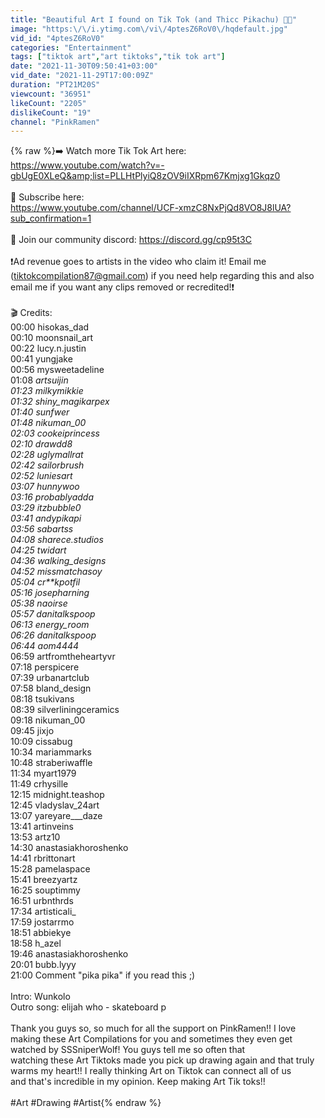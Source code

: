 ```yaml
---
title: "Beautiful Art I found on Tik Tok (and Thicc Pikachu) 🎨✨"
image: "https:\/\/i.ytimg.com\/vi\/4ptesZ6RoV0\/hqdefault.jpg"
vid_id: "4ptesZ6RoV0"
categories: "Entertainment"
tags: ["tiktok art","art tiktoks","tik tok art"]
date: "2021-11-30T09:50:41+03:00"
vid_date: "2021-11-29T17:00:09Z"
duration: "PT21M20S"
viewcount: "36951"
likeCount: "2205"
dislikeCount: "19"
channel: "PinkRamen"
---
```

{% raw %}➡️ Watch more Tik Tok Art here: <br /><a rel="nofollow" target="blank" href="https://www.youtube.com/watch?v=-gbUgE0XLeQ&amp;list=PLLHtPlyiQ8zOV9iIXRpm67Kmjxg1Gkqz0">https://www.youtube.com/watch?v=-gbUgE0XLeQ&amp;list=PLLHtPlyiQ8zOV9iIXRpm67Kmjxg1Gkqz0</a><br /><br />🔔 Subscribe here: <br /><a rel="nofollow" target="blank" href="https://www.youtube.com/channel/UCF-xmzC8NxPjQd8VO8J8lUA?sub_confirmation=1">https://www.youtube.com/channel/UCF-xmzC8NxPjQd8VO8J8lUA?sub_confirmation=1</a><br /><br />💬 Join our community discord: <a rel="nofollow" target="blank" href="https://discord.gg/cp95t3C">https://discord.gg/cp95t3C</a><br /><br />❗Ad revenue goes to artists in the video who claim it! Email me (tiktokcompilation87@gmail.com) if you need help regarding this and also email me if you want any clips removed or recredited!❗<br /><br />🎬 Credits:<br />00:00  hisokas_dad<br />00:10  moonsnail_art<br />00:22  lucy.n.justin<br />00:41  yungjake<br />00:56  mysweetadeline<br />01:08  _artsuijin<br />01:23  milkymikkie<br />01:32  shiny_magikarpex<br />01:40  sunfwer<br />01:48  nikuman_00<br />02:03  cookeiprincess<br />02:10  drawdd8<br />02:28  uglymallrat<br />02:42  sailorbrush<br />02:52  luniesart<br />03:07  hunnywoo<br />03:16  probablyadda<br />03:29  itzbubble0<br />03:41  andypikapi<br />03:56  sabartss<br />04:08  sharece.studios<br />04:25  twidart<br />04:36  walking_designs<br />04:52  missmatchasoy<br />05:04  cr**kpotfil<br />05:16  josepharning<br />05:38  naoirse<br />05:57  danitalkspoop<br />06:13  energy_room<br />06:26  danitalkspoop<br />06:44  aom4444_<br />06:59  artfromtheheartyvr<br />07:18  perspicere<br />07:39  urbanartclub<br />07:58  bland_design<br />08:18  tsukivans<br />08:39  silverliningceramics<br />09:18  nikuman_00<br />09:45  jixjo<br />10:09  cissabug<br />10:34  mariammarks<br />10:48  straberiwaffle<br />11:34  myart1979<br />11:49  crhysille<br />12:15  midnight.teashop<br />12:45  vladyslav_24art<br />13:07  yareyare___daze<br />13:41  artinveins<br />13:53  artz10<br />14:30  anastasiakhoroshenko<br />14:41  rbrittonart<br />15:28  pamelaspace<br />15:41  breezyartz<br />16:25  souptimmy<br />16:51  urbnthrds<br />17:34  artisticali_<br />17:59  jostarrmo<br />18:51  abbiekye<br />18:58  h_azel<br />19:46  anastasiakhoroshenko<br />20:01  bubb.lyyy<br />21:00  Comment &quot;pika pika&quot; if you read this ;)<br /><br />Intro: Wunkolo <br />Outro song: elijah who - skateboard p<br /><br />Thank you guys so, so much for all the support on PinkRamen!! I love <br />making these Art Compilations for you and sometimes they even get watched by SSSniperWolf! You guys tell me so often that <br />watching these Art Tiktoks made you pick up drawing again and that truly<br /> warms my heart!! I really thinking Art on Tiktok can connect all of us <br />and that's incredible in my opinion. Keep making Art Tik toks!!<br /><br /> #Art #Drawing #Artist{% endraw %}
